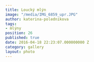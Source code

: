 ```yaml
---
title: Loucký mlýn
image: "/media/IMG_6859_upr.JPG"
author: katerina-polednikova
tags:
- mlýny
position: 26
published: true
date: 2016-04-18 22:23:07.000000000 Z
category: gallery
layout: photo
---
```

